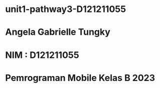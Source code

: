 # unit1-pathway3-D121211055

# Angela Gabrielle Tungky
# NIM : D121211055
# Pemrograman Mobile Kelas B 2023
